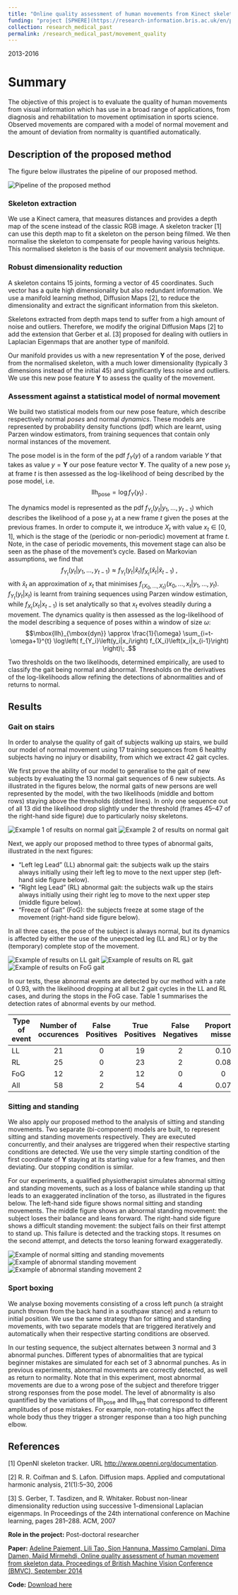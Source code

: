 ```yaml
---
title: "Online quality assessment of human movements from Kinect skeleton data"
funding: "project [SPHERE](https://research-information.bris.ac.uk/en/projects/sphere-epsrc-irc), computer vision workpackage"
collection: research_medical_past
permalink: /research_medical_past/movement_quality
---
```


2013-2016

Summary 
======

The objective of this project is to evaluate the quality of human movements from visual information which has use in a broad range of
applications, from diagnosis and rehabilitation to movement optimisation in sports science. Observed movements are compared with a model
of normal movement and the amount of deviation from normality is quantified automatically.

## Description of the proposed method

The figure below illustrates the pipeline of our proposed method.

![Pipeline of the proposed method](overview-600x145.png)

### Skeleton extraction

We use a Kinect camera, that measures distances and provides a depth map of the scene instead of the classic RGB image.
A skeleton tracker [1] can use this depth map to fit a skeleton on the person being filmed. We then normalise the skeleton to compensate
for people having various heights. This normalised skeleton is the basis of our movement analysis technique.

### Robust dimensionality reduction

A skeleton contains 15 joints, forming a vector of 45 coordinates. Such vector has a quite high dimensionality but also redundant
information. We use a manifold learning method, Diffusion Maps [2], to reduce the dimensionality and extract the significant information
from this skeleton.

Skeletons extracted from depth maps tend to suffer from a high amount of noise and outliers. Therefore, we modify the original Diffusion
Maps [2] to add the extension that Gerber et al. [3] proposed for dealing with outliers in Laplacian Eigenmaps that are another type of
manifold.

Our manifold provides us with a new representation $\mathbf{Y}$ of the pose, derived from the normalised skeleton, with a much lower
dimensionality (typically 3 dimensions instead of the initial 45) and significantly less noise and outliers. We use this new pose feature
$\mathbf{Y}$ to assess the quality of the movement.

### Assessment against a statistical model of normal movement

We build two statistical models from our new pose feature, which describe respectively normal *poses* and normal *dynamics*. These models
are represented by probability density functions (pdf) which are learnt, using Parzen window estimators, from training sequences that
contain only normal instances of the movement.

The pose model is in the form of the pdf $f_{Y}\left(y\right)$ of a random variable $Y$ that takes as value $y=\mathbf{Y}$ our pose feature
vector $\mathbf{Y}$. The quality of a new pose $y_t$ at frame $t$ is then assessed as the log-likelihood of being described by the pose
model, i.e. $$\mbox{llh}_{\mbox{pose}}= \log f_{Y}\left(y_t\right) \; .$$

The dynamics model is represented as the pdf $f_{Y_t}\left(y_t|y_1,\ldots,y_{t-1}\right)$ which describes the likelihood of a pose $y_t$
at a new frame $t$ given the poses at the previous frames. In order to compute it, we introduce $X_t$ with value
$x_t \in \left[0,1\right]$, which is the stage of the (periodic or non-periodic) movement at frame $t$. Note, in the case of periodic
movements, this movement stage can also be seen as the phase of the movement’s cycle. Based on Markovian assumptions, we find that
$$ f_{Y_t}\left(y_t|y_1,\ldots,y_{t-1}\right) \approx f_{Y_t}\left(y_t|\hat{x}_t\right) f_{X_t}\left(\hat{x}_t|\hat{x}_{t-1}\right) \; ,$$
with $\hat{x}_t$ an approximation of $x_t$ that minimises $f_{\left\{X_0,\ldots,X_t\right\}}\left(x_0,\ldots,x_t|y_1,\ldots,y_t\right)$.
$f_{Y_t}\left(y_t|x_t\right)$ is learnt from training sequences using Parzen window estimation, while $f_{X_t}\left(x_t|x_{t-1}\right)$
is set analytically so that $x_t$ evolves steadily during a movement. The dynamics quality is then assessed as the log-likelihood of the
model describing a sequence of poses within a window of size $\omega$:
$$\mbox{llh}_{\mbox{dyn}} \approx \frac{1}{\omega} \sum_{i=t-\omega+1}^{t} \log\left( f_{Y_i}\left(y_i|x_i\right) f_{X_i}\left(x_i|x_{i-1}\right) \right)\; .$$

Two thresholds on the two likelihoods, determined empirically, are used to classify the gait being normal and abnormal.
Thresholds on the derivatives of the log-likelihoods allow refining the detections of abnormalities and of returns to normal.

## Results
### Gait on stairs

In order to analyse the quality of gait of subjects walking up stairs, we build our model of normal movement using 17 training sequences
from 6 healthy subjects having no injury or disability, from which we extract 42 gait cycles.

We first prove the ability of our model to generalise to the gait of new subjects by evaluating the 13 normal gait sequences of 6 new
subjects. As illustrated in the figures below, the normal gaits of new persons are well represented by the model, with the two likelihoods
(middle and bottom rows) staying above the thresholds (dotted lines). In only one sequence out of all 13 did the likelihood drop slightly
under the threshold (frames 45–47 of the right-hand side figure) due to particularly noisy skeletons.

![Example 1 of results on normal gait](Dima_embed_stair_Normal2_results.png) ![Example 2 of results on normal gait](Dima_embed_stair_Normal1_results.png)

Next, we apply our proposed method to three types of abnormal gaits, illustrated in the next figures:
* “Left leg Lead” (LL) abnormal gait: the subjects walk up the stairs always initially using their left leg to move to the next upper
step (left-hand side figure below).
* “Right leg Lead” (RL) abnormal gait: the subjects walk up the stairs always initially using their right leg to move to the next upper
step (middle figure below).
* “Freeze of Gait” (FoG): the subjects freeze at some stage of the movement (right-hand side figure below).

In all three cases, the pose of the subject is always normal, but its dynamics is affected by either the use of the unexpected leg
(LL and RL) or by the (temporary) complete stop of the movement.

![Example of results on LL gait](Lili_embed_stair_LL_results_short_x-337x600.png) ![Example of results on RL gait](David_embed_stair_RL_results_short_x-337x600.png) ![Example of results on FoG gait](Yangdi_embed_stair_Stop2_results_short_x-337x600.png)

In our tests, these abnormal events are detected by our method with a rate of 0.93, with the likelihood dropping at all but 2 gait cycles
in the LL and RL cases, and during the stops in the FoG case. Table 1 summarises the detection rates of abnormal events by our method.

Type of event|Number of occurences|False Positives|True Positives|False Negatives|Proportion missed
---|:---:|:---:|:---:|:---:|:---:
LL|21|0|19|2|0.10
RL|25|0|23|2|0.08
FoG|12|2|12|0|0
All|58|2|54|4|0.07

### Sitting and standing

We also apply our proposed method to the analysis of sitting and standing movements. Two separate (bi-component) models are built, to
represent sitting and standing movements respectively. They are executed concurrently, and their analyses are triggered when their
respective starting conditions are detected. We use the very simple starting condition of the first coordinate of $\mathbf{Y}$ staying
at its starting value for a few frames, and then deviating. Our stopping condition is similar.

For our experiments, a qualified physiotherapist simulates abnormal sitting and standing movements, such as a loss of balance while 
standing up that leads to an exaggerated inclination of the torso, as illustrated in the figures below. The left-hand side figure shows normal sitting and standing movements. The middle figure shows an abnormal standing movement: the subject loses their balance and leans forward. The right-hand side figure shows a difficult standing movement: the subject fails on their first attempt to stand up. This failure is detected and the tracking stops. It resumes on the second attempt, and detects the torso leaning forward exaggeratedly.

![Example of normal sitting and standing movements](sitstand_normal3_results.png) ![Example of abnormal standing movement](sitstand_Head_forward_stand_results-431x600.png) ![Example of abnormal standing movement 2](sitstand_Difficulty_stand_results-431x600.png)

### Sport boxing

We analyse boxing movements consisting of a cross left punch (a straight punch thrown from the back hand in a southpaw stance) and a
return to initial position. We use the same strategy than for sitting and standing movements, with two separate models that are 
triggered iteratively and automatically when their respective starting conditions are observed.

In our testing sequence, the subject alternates between 3 normal and 3 abnormal punches. Different types of abnormalities that are 
typical beginner mistakes are simulated for each set of 3 abnormal punches. As in previous experiments, abnormal movements are correctly
detected, as well as return to normality. Note that in this experiment, most abnormal movements are due to a wrong pose of the subject
and therefore trigger strong responses from the pose model. The level of abnormality is also quantified by the variations of 
$\mbox{llh}_{\mbox{pose}}$ and $\mbox{llh}_{\mbox{seq}}$ that correspond to different amplitudes of pose mistakes. For example,
non-rotating hips affect the whole body thus they trigger a stronger response than a too high punching elbow.

## References

[1] OpenNI skeleton tracker. URL http://www.openni.org/documentation.

[2] R. R. Coifman and S. Lafon. Diffusion maps. Applied and computational harmonic analysis, 21(1):5–30, 2006

[3] S. Gerber, T. Tasdizen, and R. Whitaker. Robust non-linear dimensionality reduction using successive 1-dimensional Laplacian eigenmaps. In Proceedings of the 24th international conference on Machine learning, pages 281–288. ACM, 2007

**Role in the project:**  Post-doctoral researcher

**Paper:** [Adeline Paiement, Lili Tao, Sion Hannuna, Massimo Camplani, Dima Damen, Majid Mirmehdi, Online quality assessment of human movement from skeleton data. Proceedings of British Machine Vision Conference (BMVC), September 2014](https://research-information.bris.ac.uk/files/43598824/bmvc14_revised.pdf)

**Code:** [Download here](Code_for_sharing.zip)
